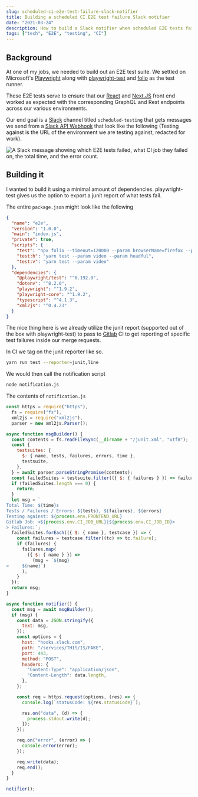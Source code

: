 ```yaml
---
slug: scheduled-ci-e2e-test-failure-slack-notifier
title: Building a scheduled CI E2E test failure Slack notifier
date: "2021-03-24"
description: How to build a Slack notifier when scheduled E2E tests fail.
tags: ["tech", "E2E", "testing", "CI"]
---
```


## Background

At one of my jobs, we needed to build out an E2E test suite. We settled on
Microsoft's [Playwright](https://playwright.dev/) along with
[playwright-test](https://github.com/microsoft/playwright-test) and
[folio](https://github.com/microsoft/folio) as the test runner.

These E2E tests serve to ensure that our [React](https://reactjs.org/) and
[Next.JS](https://nextjs.org/) front end worked as expected with the
corresponding GraphQL and Rest endpoints across our various environments.

Our end goal is a [Slack](https://slack.com/) channel titled `scheduled-testing`
that gets messages we send from a
[Slack API Webhook](https://api.slack.com/messaging/webhooks) that look like the
following (Testing against is the URL of the environment we are testing against,
redacted for work).

![A Slack message showing which E2E tests failed, what CI job they failed on, the total time, and the error count.](/images/post/2021_03_24_scheduled-ci-e2e-test-failure-slack-notification/slack-notification-for-failed-e2e-tests.jpg)

## Building it

I wanted to build it using a minimal amount of dependencies. playwright-test
gives us the option to export a junit report of what tests fail.

The entire `package.json` might look like the following

```json
{
  "name": "e2e",
  "version": "1.0.0",
  "main": "index.js",
  "private": true,
  "scripts": {
    "test": "npx folio --timeout=120000 --param browserName=firefox --param screenshotOnFailure",
    "test:h": "yarn test --param video --param headful",
    "test:v": "yarn test --param video"
  },
  "dependencies": {
    "@playwright/test": "^0.192.0",
    "dotenv": "^8.2.0",
    "playwright": "^1.9.2",
    "playwright-core": "^1.9.2",
    "typescript": "^4.1.3",
    "xml2js": "^0.4.23"
  }
}
```

The nice thing here is we already utilize the junit report (supported out of the
box with playwright-test) to pass to [Gitlab](https://gitlab.com/) CI to get
reporting of specific test failures inside our merge requests.

In CI we tag on the junit reporter like so.

```bash
yarn run test --reporter=junit,line
```

We would then call the notification script

```bash
node notification.js
```

The contents of `notification.js`

```javascript
const https = require("https"),
  fs = require("fs"),
  xml2js = require("xml2js"),
  parser = new xml2js.Parser();

async function msgBuilder() {
  const contents = fs.readFileSync(__dirname + "/junit.xml", "utf8");
  const {
    testsuites: {
      $: { name, tests, failures, errors, time },
      testsuite,
    },
  } = await parser.parseStringPromise(contents);
  const failedSuites = testsuite.filter(({ $: { failures } }) => failures > 0);
  if (failedSuites.length === 0) {
    return;
  }
  let msg = `
Total Time: ${time}s
Tests / Failures / Errors: ${tests}, ${failures}, ${errors}
Testing against: ${process.env.FRONTEND_URL}
Gitlab Job: <${process.env.CI_JOB_URL}|${process.env.CI_JOB_ID}>
> Failures:`;
  failedSuites.forEach(({ $: { name }, testcase }) => {
    const failures = testcase.filter((tc) => tc.failure);
    if (failures) {
      failures.map(
        ({ $: { name } }) =>
          (msg = `${msg}
>     ${name}`)
      );
    }
  });
  return msg;
}

async function notifier() {
  const msg = await msgBuilder();
  if (msg) {
    const data = JSON.stringify({
      text: msg,
    });
    const options = {
      host: "hooks.slack.com",
      path: "/services/THIS/IS/FAKE",
      port: 443,
      method: "POST",
      headers: {
        "Content-Type": "application/json",
        "Content-Length": data.length,
      },
    };

    const req = https.request(options, (res) => {
      console.log(`statusCode: ${res.statusCode}`);

      res.on("data", (d) => {
        process.stdout.write(d);
      });
    });

    req.on("error", (error) => {
      console.error(error);
    });

    req.write(data);
    req.end();
  }
}

notifier();
```
